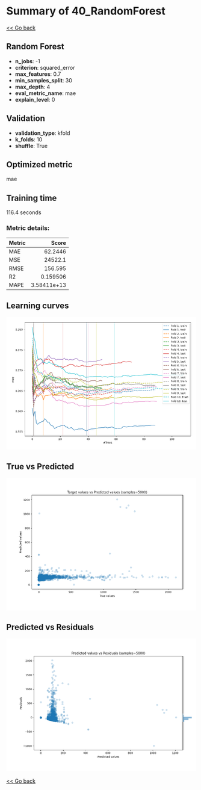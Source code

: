 # Summary of 40_RandomForest

[<< Go back](../README.md)


## Random Forest
- **n_jobs**: -1
- **criterion**: squared_error
- **max_features**: 0.7
- **min_samples_split**: 30
- **max_depth**: 4
- **eval_metric_name**: mae
- **explain_level**: 0

## Validation
 - **validation_type**: kfold
 - **k_folds**: 10
 - **shuffle**: True

## Optimized metric
mae

## Training time

116.4 seconds

### Metric details:
| Metric   |           Score |
|:---------|----------------:|
| MAE      |    62.2446      |
| MSE      | 24522.1         |
| RMSE     |   156.595       |
| R2       |     0.159506    |
| MAPE     |     3.58411e+13 |



## Learning curves
![Learning curves](learning_curves.png)
## True vs Predicted

![True vs Predicted](true_vs_predicted.png)


## Predicted vs Residuals

![Predicted vs Residuals](predicted_vs_residuals.png)



[<< Go back](../README.md)
